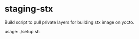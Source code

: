# staging-stx

Build script to pull private layers for building stx image on yocto.

usage:
./setup.sh

